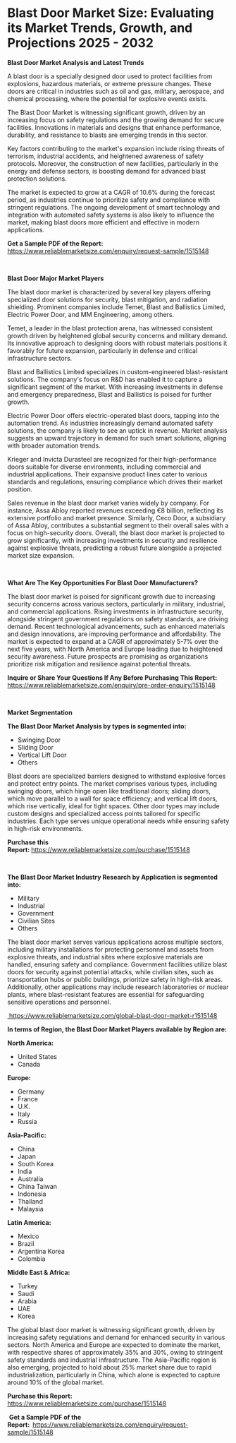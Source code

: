 <p><h1>Blast Door Market Size: Evaluating its Market Trends, Growth, and Projections 2025 - 2032</h1></p><p><strong>Blast Door Market Analysis and Latest Trends</strong></p>
<p><p>A blast door is a specially designed door used to protect facilities from explosions, hazardous materials, or extreme pressure changes. These doors are critical in industries such as oil and gas, military, aerospace, and chemical processing, where the potential for explosive events exists. </p><p>The Blast Door Market is witnessing significant growth, driven by an increasing focus on safety regulations and the growing demand for secure facilities. Innovations in materials and designs that enhance performance, durability, and resistance to blasts are emerging trends in this sector. </p><p>Key factors contributing to the market's expansion include rising threats of terrorism, industrial accidents, and heightened awareness of safety protocols. Moreover, the construction of new facilities, particularly in the energy and defense sectors, is boosting demand for advanced blast protection solutions. </p><p>The market is expected to grow at a CAGR of 10.6% during the forecast period, as industries continue to prioritize safety and compliance with stringent regulations. The ongoing development of smart technology and integration with automated safety systems is also likely to influence the market, making blast doors more efficient and effective in modern applications.</p></p>
<p><strong>Get a Sample PDF of the Report:&nbsp;</strong> <a href="https://www.reliablemarketsize.com/enquiry/request-sample/1515148?utm_campaign=3642&utm_medium=2&utm_source=Github&utm_content=ia&utm_term=15042025&utm_id=blast-door">https://www.reliablemarketsize.com/enquiry/request-sample/1515148</a></p>
<p>&nbsp;</p>
<p><strong>Blast Door Major Market Players</strong></p>
<p><p>The blast door market is characterized by several key players offering specialized door solutions for security, blast mitigation, and radiation shielding. Prominent companies include Temet, Blast and Ballistics Limited, Electric Power Door, and MM Engineering, among others.</p><p>Temet, a leader in the blast protection arena, has witnessed consistent growth driven by heightened global security concerns and military demand. Its innovative approach to designing doors with robust materials positions it favorably for future expansion, particularly in defense and critical infrastructure sectors.</p><p>Blast and Ballistics Limited specializes in custom-engineered blast-resistant solutions. The company's focus on R&D has enabled it to capture a significant segment of the market. With increasing investments in defense and emergency preparedness, Blast and Ballistics is poised for further growth.</p><p>Electric Power Door offers electric-operated blast doors, tapping into the automation trend. As industries increasingly demand automated safety solutions, the company is likely to see an uptick in revenue. Market analysis suggests an upward trajectory in demand for such smart solutions, aligning with broader automation trends.</p><p>Krieger and Invicta Durasteel are recognized for their high-performance doors suitable for diverse environments, including commercial and industrial applications. Their expansive product lines cater to various standards and regulations, ensuring compliance which drives their market position.</p><p>Sales revenue in the blast door market varies widely by company. For instance, Assa Abloy reported revenues exceeding €8 billion, reflecting its extensive portfolio and market presence. Similarly, Ceco Door, a subsidiary of Assa Abloy, contributes a substantial segment to their overall sales with a focus on high-security doors. Overall, the blast door market is projected to grow significantly, with increasing investments in security and resilience against explosive threats, predicting a robust future alongside a projected market size expansion.</p></p>
<p>&nbsp;</p>
<p><strong>What Are The Key Opportunities For Blast Door Manufacturers?</strong></p>
<p><p>The blast door market is poised for significant growth due to increasing security concerns across various sectors, particularly in military, industrial, and commercial applications. Rising investments in infrastructure security, alongside stringent government regulations on safety standards, are driving demand. Recent technological advancements, such as enhanced materials and design innovations, are improving performance and affordability. The market is expected to expand at a CAGR of approximately 5-7% over the next five years, with North America and Europe leading due to heightened security awareness. Future prospects are promising as organizations prioritize risk mitigation and resilience against potential threats.</p></p>
<p><strong>Inquire or Share Your Questions If Any Before Purchasing This Report:</strong> <a href="https://www.reliablemarketsize.com/enquiry/pre-order-enquiry/1515148?utm_campaign=3642&utm_medium=2&utm_source=Github&utm_content=ia&utm_term=15042025&utm_id=blast-door">https://www.reliablemarketsize.com/enquiry/pre-order-enquiry/1515148</a></p>
<p>&nbsp;</p>
<p><strong>Market Segmentation</strong></p>
<p><strong>The Blast Door Market Analysis by types is segmented into:</strong></p>
<p><ul><li>Swinging Door</li><li>Sliding Door</li><li>Vertical Lift Door</li><li>Others</li></ul></p>
<p><p>Blast doors are specialized barriers designed to withstand explosive forces and protect entry points. The market comprises various types, including swinging doors, which hinge open like traditional doors; sliding doors, which move parallel to a wall for space efficiency; and vertical lift doors, which rise vertically, ideal for tight spaces. Other door types may include custom designs and specialized access points tailored for specific industries. Each type serves unique operational needs while ensuring safety in high-risk environments.</p></p>
<p><strong>Purchase this Report:&nbsp;</strong><a href="https://www.reliablemarketsize.com/purchase/1515148?utm_campaign=3642&utm_medium=2&utm_source=Github&utm_content=ia&utm_term=15042025&utm_id=blast-door">https://www.reliablemarketsize.com/purchase/1515148</a></p>
<p>&nbsp;</p>
<p><strong>The Blast Door Market Industry Research by Application is segmented into:</strong></p>
<p><ul><li>Military</li><li>Industrial</li><li>Government</li><li>Civilian Sites</li><li>Others</li></ul></p>
<p><p>The blast door market serves various applications across multiple sectors, including military installations for protecting personnel and assets from explosive threats, and industrial sites where explosive materials are handled, ensuring safety and compliance. Government facilities utilize blast doors for security against potential attacks, while civilian sites, such as transportation hubs or public buildings, prioritize safety in high-risk areas. Additionally, other applications may include research laboratories or nuclear plants, where blast-resistant features are essential for safeguarding sensitive operations and personnel.</p></p>
<p><a href="https://www.reliablemarketsize.com/global-blast-door-market-r1515148?utm_campaign=3642&utm_medium=2&utm_source=Github&utm_content=ia&utm_term=15042025&utm_id=blast-door">&nbsp;https://www.reliablemarketsize.com/global-blast-door-market-r1515148</a></p>
<p><strong>In terms of Region, the Blast Door Market Players available by Region are:</strong></p>
<p>
    <p> <strong> North America: </strong>
        <ul>
            <li>United States</li>
            <li>Canada</li>
        </ul>
        </p> 
    <p> <strong> Europe: </strong>
        <ul>
            <li>Germany</li>
            <li>France</li>
            <li>U.K.</li>
            <li>Italy</li>
            <li>Russia</li>
        </ul>
        </p> 
    <p> <strong> Asia-Pacific: </strong>
        <ul>
            <li>China</li>
            <li>Japan</li>
            <li>South Korea</li>
            <li>India</li>
            <li>Australia</li>
            <li>China Taiwan</li>
            <li>Indonesia</li>
            <li>Thailand</li>
            <li>Malaysia</li>
        </ul>
        </p> 
    <p> <strong> Latin America: </strong>
        <ul>
            <li>Mexico</li>
            <li>Brazil</li>
            <li>Argentina Korea</li>
            <li>Colombia</li>
        </ul>
        </p> 
    <p> <strong> Middle East & Africa: </strong>
        <ul>
            <li>Turkey</li>
            <li>Saudi</li>
            <li>Arabia</li>
            <li>UAE</li>
            <li>Korea</li>
        </ul>
    </p>
    </p>
<p><p>The global blast door market is witnessing significant growth, driven by increasing safety regulations and demand for enhanced security in various sectors. North America and Europe are expected to dominate the market, with respective shares of approximately 35% and 30%, owing to stringent safety standards and industrial infrastructure. The Asia-Pacific region is also emerging, projected to hold about 25% market share due to rapid industrialization, particularly in China, which alone is expected to capture around 10% of the global market.</p></p>
<p><strong>Purchase this Report: </strong><a href="https://www.reliablemarketsize.com/purchase/1515148?utm_campaign=3642&utm_medium=2&utm_source=Github&utm_content=ia&utm_term=15042025&utm_id=blast-door">https://www.reliablemarketsize.com/purchase/1515148</a></p>
<p>&nbsp;<strong>Get a Sample PDF of the Report:&nbsp;&nbsp;</strong><a href="https://www.reliablemarketsize.com/enquiry/request-sample/1515148?utm_campaign=3642&utm_medium=2&utm_source=Github&utm_content=ia&utm_term=15042025&utm_id=blast-door">https://www.reliablemarketsize.com/enquiry/request-sample/1515148</a></p>
<p><strong></strong></p>
<p><p></p><p></p><p></p></p>